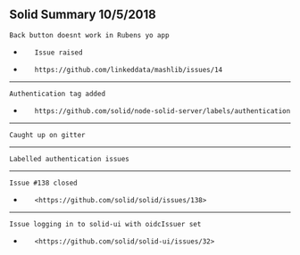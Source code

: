 Solid Summary 10/5/2018
---
    Back button doesnt work in Rubens yo app
-        Issue raised
-        https://github.com/linkeddata/mashlib/issues/14
---
    Authentication tag added
-        https://github.com/solid/node-solid-server/labels/authentication
---
    Caught up on gitter
---
    Labelled authentication issues
---
    Issue #138 closed
-        <https://github.com/solid/solid/issues/138>
---
    Issue logging in to solid-ui with oidcIssuer set
-        <https://github.com/solid/solid-ui/issues/32>
